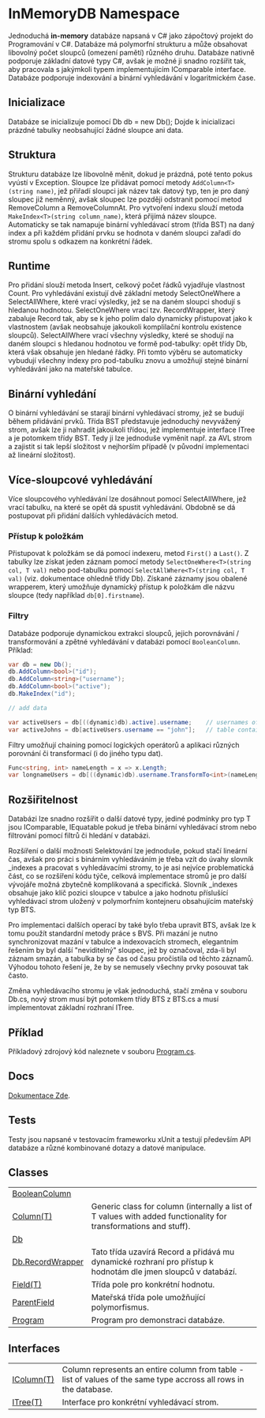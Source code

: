 # InMemoryDB Namespace

Jednoduchá **in-memory** databáze napsaná v C# jako zápočtový projekt do Programování v C#.
Databáze má polymorfní strukturu a může obsahovat libovolný počet sloupců (omezení pamětí) různého druhu. Databáze nativně podporuje základní datové typy C#, avšak
je možné ji snadno rozšířit tak, aby pracovala s jakýmkoli typem implementujícím IComparable interface. Databáze podporuje indexování a binární vyhledávání
v logaritmickém čase.

## Inicializace

Databáze se inicializuje pomocí Db db = new Db();
Dojde k inicializaci prázdné tabulky neobsahující žádné sloupce ani data.


## Struktura

Strukturu databáze lze libovolně měnit, dokud je prázdná, poté tento pokus vyústí v Exception. Sloupce lze přidávat pomocí metody `AddColumn<T>(string name)`,
jež přiřadí sloupci jak název tak datový typ, ten je pro daný sloupec již neměnný, avšak sloupec lze později odstranit pomocí metod RemoveColumn a RemoveColumnAt.
Pro vytvoření indexu slouží metoda `MakeIndex<T>(string column_name)`, která přijímá název sloupce. Automaticky se tak namapuje binární vyhledávací strom (třída BST)
na daný index a při každém přidání prvku se hodnota v daném sloupci zařadí do stromu spolu s odkazem na konkrétní řádek.


## Runtime

Pro přidání slouží metoda Insert, celkový počet řádků vyjadřuje vlastnost Count. Pro vyhledávání existují dvě základní metody SelectOneWhere a SelectAllWhere,
které vrací výsledky, jež se na daném sloupci shodují s hledanou hodnotou. SelectOneWhere vrací tzv. RecordWrapper, který zabaluje Record tak, aby se k jeho polím
dalo dynamicky přistupovat jako k vlastnostem (avšak neobsahuje jakoukoli komplilační kontrolu existence sloupců). SelectAllWhere vrací všechny výsledky, které se
shodují na daném sloupci s hledanou hodnotou ve formě pod-tabulky: opět třídy Db, která však obsahuje jen hledané řádky. Při tomto výběru se automaticky vybudují
všechny indexy pro pod-tabulku znovu a umožňují stejné binární vyhledávání jako na mateřské tabulce. 


## Binární vyhledání

O binární vyhledávání se starají binární vyhledávací stromy, jež se budují během přidávání prvků. Třída BST představuje jednoduchý nevyvážený strom, avšak lze ji
nahradit jakoukoli třídou, jež implementuje interface ITree a je potomkem třídy BST. Tedy ji lze jednoduše vyměnit např. za AVL strom a zajistit si tak lepší
složitost v nejhorším případě (v původní implementaci až lineární složitost).


## Více-sloupcové vyhledávání

Více sloupcového vyhledávání lze dosáhnout pomocí SelectAllWhere, jež vrací tabulku, na které se opět dá spustit vyhledávání. Obdobně se dá postupovat při
přidání dalších vyhledávácích metod.

### Přístup k položkám

Přistupovat k položkám se dá pomocí indexeru, metod `First()` a `Last()`. Z tabulky lze získat jeden záznam pomocí metody `SelectOneWhere<T>(string col, T val)` nebo pod-tabulku pomocí `SelectAllWhere<T>(string col, T val)` (viz. dokumentace ohledně třídy Db). Získané záznamy jsou obalené wrapperem, který umožňuje dynamický přístup k položkám dle názvu sloupce (tedy například `db[0].firstname`).

### Filtry

Databáze podporuje dynamickou extrakci sloupců, jejich porovnávání / transformování a zpětné vyhledávání v databázi pomocí `BooleanColumn`. 
Příklad:

```C#
var db = new Db();
db.AddColumn<bool>("id");
db.AddColumn<string>("username");
db.AddColumn<bool>("active");
db.MakeIndex("id");

// add data

var activeUsers = db[((dynamic)db).active].username;    // usernames of active users
var activeJohns = db[activeUsers.username == "john"];   // table containing records only about users named "john" who are active
```

Filtry umožňují chaining pomocí logických operátorů a aplikaci různých porovnání či transformací (i do jiného typu dat).

```c#
Func<string, int> nameLength = x => x.Length;
var longnameUsers = db[((dynamic)db).username.TransformTo<int>(nameLength) > 5];    // data o uživatelých se jménem delším než 5 znaků
```


## Rozšiřitelnost

Databázi lze snadno rozšířit o další datové typy, jediné podmínky pro typ T jsou IComparable<T>, IEquatable<T> pokud je třeba binární vyhledávací strom nebo filtrování pomocí filtrů či hledání v databázi.


Rozšíření o další možnosti Selektování lze jednoduše, pokud stačí lineární čas, avšak pro práci s binárním vyhledáváním je třeba vzít do úvahy slovník _indexes a pracovat
s vyhledávacími stromy, to je asi nejvíce problematická část, co se rozšíření kódu týče, celková implementace stromů je pro další vývojáře možná zbytečně komplikovaná a
specifická. Slovník _indexes obsahuje jako klíč pozici sloupce v tabulce a jako hodnotu příslušící vyhledávací strom uložený v polymorfním kontejneru obsahujícím mateřský
typ BTS.

Pro implementaci dalších operací by také bylo třeba upravit BTS, avšak lze k tomu použít standardní metody práce s BVS. Při mazání je nutno synchronizovat mazání v tabulce a
indexovacích stromech, elegantním řešením by byl další "neviditelný" sloupec, jež by označoval, zda-li byl záznam smazán, a tabulka by se čas od času pročistila od těchto
záznamů. Výhodou tohoto řešení je, že by se nemusely všechny prvky posouvat tak často.

Změna vyhledávacího stromu je však jednoduchá, stačí změna v souboru Db.cs, nový strom musí být potomkem třídy BTS z BTS.cs a musí implementovat základní rozhraní ITree.

## Příklad

Příkladový zdrojový kód naleznete v souboru [Program.cs](https://github.com/JamesConstruct/inmemorydb/blob/main/InMemoryDB/Program.cs).

## Docs

[Dokumentace Zde](https://jamesconstruct.github.io/inmemorydb).

## Tests

Testy jsou napsané v testovacím frameworku xUnit a testují především API databáze a různé kombinované dotazy a datové manipulace.

## Classes
<table>
<tr>
<td><a href="98994abe-26d5-edd7-b45e-66432979d475">BooleanColumn</a></td>
<td> </td></tr>
<tr>
<td><a href="a3853ea2-4fee-619e-3239-92fbf306e5a8">Column(T)</a></td>
<td>Generic class for column (internally a list of T values with added functionality for transformations and stuff).</td></tr>
<tr>
<td><a href="072256a6-4e86-2a0a-723b-934e64bcdb43">Db</a></td>
<td> </td></tr>
<tr>
<td><a href="15d1f56f-3dc8-30e2-1769-44c8b9a97dea">Db.RecordWrapper</a></td>
<td>Tato třída uzavírá Record a přidává mu dynamické rozhraní pro přístup k hodnotám dle jmen sloupců v databází.</td></tr>
<tr>
<td><a href="46a67b2d-bfd0-833f-4eb7-7ea9c7c08d2c">Field(T)</a></td>
<td>Třída pole pro konkrétní hodnotu.</td></tr>
<tr>
<td><a href="5461e5eb-5405-4cba-b818-6e7fd22b84dd">ParentField</a></td>
<td>Mateřská třída pole umožňující polymorfismus.</td></tr>
<tr>
<td><a href="dd104f96-249b-6ed8-8b7f-52cffe66f83b">Program</a></td>
<td>Program pro demonstraci databáze.</td></tr>
</table>

## Interfaces
<table>
<tr>
<td><a href="b44a0f71-593a-e4aa-9359-31fd8f274602">IColumn(T)</a></td>
<td>Column represents an entire column from table - list of values of the same type accross all rows in the database.</td></tr>
<tr>
<td><a href="d216a1ac-6f71-a87f-e312-ebec07c90547">ITree(T)</a></td>
<td>Interface pro konkrétní vyhledávací strom.</td></tr>
</table>